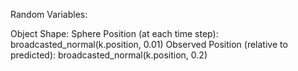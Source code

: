 Random Variables:

Object Shape: Sphere
Position (at each time step): broadcasted_normal(k.position, 0.01)
Observed Position (relative to predicted): broadcasted_normal(k.position, 0.2)